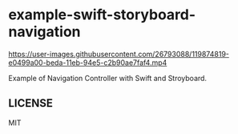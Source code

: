 # example-swift-storyboard-navigation

https://user-images.githubusercontent.com/26793088/119874819-e0499a00-beda-11eb-94e5-c2b90ae7faf4.mp4

Example of Navigation Controller with Swift and Stroyboard.

## LICENSE

MIT
